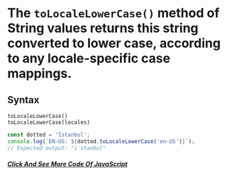 # The `toLocaleLowerCase()` method of String values returns this string converted to lower case, according to any locale-specific case mappings.
## Syntax
```
toLocaleLowerCase()
toLocaleLowerCase(locales)

```

```javascript
const dotted = 'İstanbul';
console.log(`EN-US: ${dotted.toLocaleLowerCase('en-US')}`);
// Expected output: "i̇stanbul"
```
##### [Click And See More Code Of JavaScript](../js/30.toLocaleLowerCase.js)